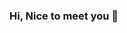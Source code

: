 ### Hi, Nice to meet you 👋

<!--
**CHEBBEU/CHEBBEU** is a ✨ _special_ ✨ repository because its `README.md` (this file) appears on your GitHub profile.

- 🔭 I received the B.S. degree from the Department of Industrial Engineering and the minor degree from the Department of software engineering, Chonnam National University, South Korea, in 2021. 

- 🌱 I'm currently working toward the M.S. degree from the Department of Artificial Intelligence Convergence, Chonnam National University, South Korea.

- 📫 How to reach me: iidmsqls@naver.com

- 😄 Pronouns: Korean & English

- ⚡ Fun fact: My research interests pattern recognition and AI

